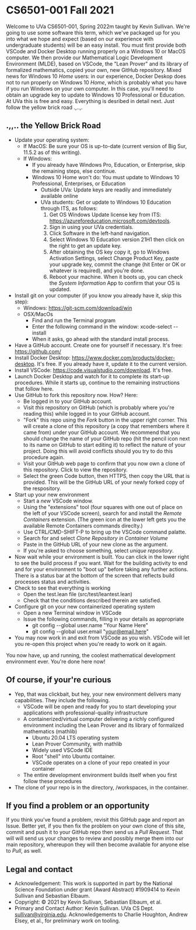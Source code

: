 # CS6501-001 Fall 2021

Welcome to UVa CS6501-001, Spring 2022m taught by Kevin Sullivan. We're going to use some software this term, which we've packaged up for you into what we hope and expect (based on our experience with undergraduate students) will be an easy install. You must first provide both VSCode and Docker Desktop running properly on a Windows 10 or MacOS computer. We then provide our Mathematical Logic Development Environment (MLDE), based on VSCode, the "Lean Prover" and its library of formalized mathematics, copied your own, new GitHub repository. Mixed news for Windows 10 *Home* users: in our experience, Docker Deskop does not to run properly on Windows 10 *Home*, which is probably what you have if you run Windows on your own computer. In this case, you'll need to obtain an upgrade key to update to Windows 10 Professional or Education. At UVa this is free and easy. Everything is desribed in detail next. Just follow the yellow brick road .,..,.

## .,,.. the Yellow Brick Road

- Update your operating system:
  - If MacOS: Be sure your OS is up-to-date (current version of Big Sur, 11.5.2 as of this writing).
  - If Windows:
    - If you already have Windows Pro, Education, or Enterprise, skip the remaining steps, else continue.
    - Windows 10 Home won't do: You must update to Windows 10 Professional, Enterprises, or Education
      - Outside UVa:  Update keys are readily and immediately available online
      - UVa students: Get or update to Windows 10 Education through ITS, as follows:
        1. Get OS Windows Update license key from ITS: <https://azureforeducation.microsoft.com/devtools>.
        3. Sign in using your UVa credentials.
        4. Click Software in the left-hand navigation. 
        5. Select Windows 10 Education version 21H1 then click on the right to get an update key.
        6. After obtaining the OS key copy it, go to Windows Activation Settings, select Change Product Key, paste your upgrade key, commit the change (hit Enter or OK or whatever is required), and you're done. 
        7. Reboot your machine. When it boots up, you can check the *System Information* App to confirm that your OS is updated.
- Install git on your computer (if you know you already have it, skip this step):
  - Windows: https://git-scm.com/download/win
  - OSX/MacOs
    - Find and run the Terminal program
    - Enter the following command in the window: xcode-select --install
    - When it asks, go ahead with the standard install process. 
- Have a GitHub account. Create one for yourself if necessary. It's free: <https://github.com/>
- Install Docker Desktop: <https://www.docker.com/products/docker-desktop>. It's free. If you already have it, update it to the current version.
- Install VSCode: <https://code.visualstudio.com/download>. It's free.
- Launch Docker Desktop and watch for it to complete its start-up procedures. While it starts up, continue to the remaining instructions that follow here.
- Use GitHub to fork this repository now. How? Here:
  - Be logged in to your GitHub account.
  - Visit *this* repository on GitHub (which is probably where you're reading this) while logged in to your GitHub account.
  - "Fork" this repo using the *Fork* button in the upper right corner. This will create a clone of this repository (a copy that remembers where it came from) under your GitHub account. We recommend that you should change the name of your GitHub repo (hit the pencil icon next to its name on GitHub to start editing it) to reflect the nature of your project. Doing this will avoid conflicts should you try to do this procedure again.
  - Visit your GitHub web page to confirm that you now own a clone of this repository. Click to view the repository.
  - Select the green Code button, then HTTPS, then copy the URL that is provided. This will be the GitHub URL of your newly forked copy of the respository.
- Start up your new environment
  - Start a *new* VSCode window.
  - Using the "extensions" tool (four squares with one out of place on the left of your VSCode screen), search for and install the *Remote Containers* extension. (The green icon at the lower left gets you the available Remote Containers commands direclty.)
  - Use CTRL/CMD-SHIFT-P to bring up the VSCode command palatte.
  - Search for and select *Clone Repository in Container Volume*
  - Paste in the GitHub URL of your new clone as the argument.
  - If you're asked to choose something, select *unique repository*.
- Now wait while your environment is built. You can click in the lower right to see the build process if you want. Wait for the building activity to end and for your environment to "boot up" before taking any further actions. There is a status bar at the bottom of the screen that reflects build processes status and activities.
- Check to see that everything is working
  - Open the test.lean file (src/test/leantest.lean)
  - Check that the conditions described therein are satisfied.
- Configure git on your new containerized operating system
  - Open a new Terminal window in VSCode
  - Issue the following commands, filling in your details as appropriate
    - git config --global user.name "Your Name Here"
    - git config --global user.email "your@email.here"
- You may now work in and exit from VSCode as you wish. VSCode will let you re-open this project when you're ready to work on it again.

You now have, up and running, the coolest mathematical development environment ever. You're done here now!

## Of course, if your're curious

- Yep, that was clickbait, but hey, your new environment delivers many capabilities. They include the following.
  - VSCode will be open and ready for you to start developing your applications with professional-quality infrastructure
  - A containerized/virtual computer delivering a richly configured environment including the Lean Prover and its library of formalized mathematics (mathlib)
    - Ubuntu 20.04 LTS operating system
    - Lean Prover Community, with mathlib
    - Widely used VSCode IDE
    - Root "shell" into Ubuntu container.
    - VSCode operates on a clone of your repo created in your container
  - The entire development environment builds itself when you first follow these procedures
- The clone of your repo is in the directory, /workspaces, in the container.

## If you find a problem or an opportunity

If you think you've found a problem, revisit this GitHub page and report an Issue. Better yet, if you then fix the problem on your own clone of this site, commit and push it to your GitHub repo then send us a *Pull Request*. That will will send us your changes to review and possibly merge them into our main repository, whereupon they will then become available for anyone else to *Pull*, as well.  

## Legal and contact

- Acknowledgement: This work is supported in part by the National Science Foundation under grant (Award Abstract) #1909414 to Kevin Sullivan and Sebastian Elbaum.
- Copyright: © 2021 by Kevin Sullivan, Sebastian Elbaum, et al.
- Primary and Contact Author: Kevin Sullivan. UVa CS Dept. sullivan@virginia.edu. Acknowledgements to Charlie Houghton, Andrew Elsey, et al., for preliminary work on tooling.  
